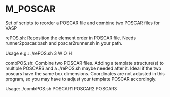# M_POSCAR
Set of scripts to reorder a POSCAR file and combine two POSCAR files for VASP

rePOS.sh: Reposition the element order in POSCAR file. Needs runner2poscar.bash and poscar2runner.sh in your path.

Usage e.g.: ./rePOS.sh 3 W O H


combPOS.sh: Combine two POSCAR files. Adding a template structure(s) to multiple POSCARS and a ./rePOS.sh maybe needed after it. Ideal if the two poscars have the same box dimensions. Coordinates are not adjusted in this program, so you may have to adjust your template POSCAR accordingly.

Usage: ./combPOS.sh POSCAR1 POSCAR2 POSCAR3
